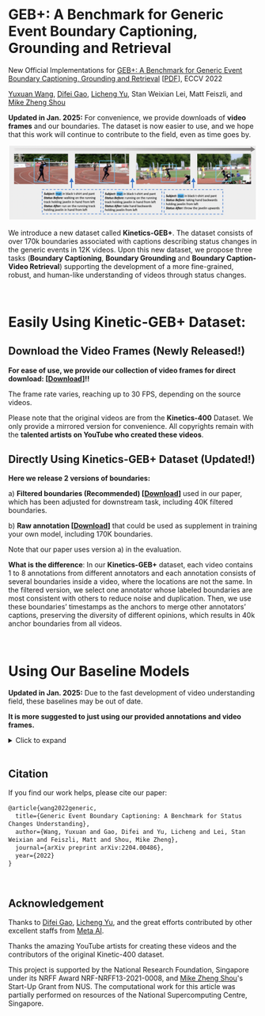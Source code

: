 # GEB+: A Benchmark for Generic Event Boundary Captioning, Grounding and Retrieval
New Official Implementations for [GEB+: A Benchmark for Generic Event Boundary Captioning, Grounding and Retrieval](https://arxiv.org/abs/2204.00486) [[PDF](https://arxiv.org/pdf/2204.00486.pdf)], ECCV 2022

[Yuxuan Wang](https://yuxuanw.me), [Difei Gao](https://scholar.google.com/citations?user=No9OsocAAAAJ&hl=en), [Licheng Yu](https://lichengunc.github.io), Stan Weixian Lei, Matt Feiszli, and [Mike Zheng Shou](https://sites.google.com/view/showlab)

**Updated in Jan. 2025:** 
For convenience, we provide downloads of **video frames** and our boundaries. 
The dataset is now easier to use, and we hope that this work will continue to contribute to the field, even as time goes by.

![image](https://github.com/Yuxuan-W/GEB-Plus/blob/main/figures/Cover.png)

We introduce a new dataset called **Kinetics-GEB+**. The dataset consists of over 170k boundaries associated with captions describing status changes in the generic events in 12K videos. Upon this new dataset, we propose three tasks (**Boundary Captioning**, **Boundary Grounding** and **Boundary Caption-Video Retrieval**) supporting the development of a more fine-grained, robust, and human-like understanding of videos through status changes.

<br/>

# Easily Using Kinetic-GEB+ Dataset:

## Download the Video Frames (Newly Released!)

**For ease of use, we provide our collection of video frames for direct download: [[Download](https://entuedu-my.sharepoint.com/:u:/g/personal/yuxuan003_e_ntu_edu_sg/EQBGnIiM3PpGs8VxfptwbIgBYnur9vuSpThH6qxUaQOU7w?e=DBAdkX)]!!**

The frame rate varies, reaching up to 30 FPS, depending on the source videos. 

Please note that the original videos are from the **Kinetics-400** Dataset. We only provide a mirrored version for convenience.
All copyrights remain with the **talented artists on YouTube who created these videos**.

## Directly Using Kinetics-GEB+ Dataset (Updated!)

**Here we release 2 versions of boundaries:**

a) **Filtered boundaries (Recommended) [[Download](https://entuedu-my.sharepoint.com/:f:/g/personal/yuxuan003_e_ntu_edu_sg/EgjogzMe_H5KquTEF7YaG0ABCpIF6rGFbaSSl1FVntfE9g?e=1wUtBt)]**  used in our paper, which has been adjusted for downstream task, including 40K filtered boundaries.

b) **Raw annotation [[Download](https://entuedu-my.sharepoint.com/:f:/g/personal/yuxuan003_e_ntu_edu_sg/EpLQLIbuoIVLhw3jHoEtyxsBoDt3sJfNr2m6LQyAPahsqg?e=C3ACFz)]**  that could be used as supplement in training your own model, including 170K boundaries.

Note that our paper uses version a) in the evaluation.

**What is the difference**: In our **Kinetics-GEB+** dataset, each video contains 1 to 8 annotations from different annotators and each annotation consists of several boundaries inside a video, where the locations are not the same. 
In the filtered version, we select one annotator whose labeled boundaries are most consistent with others to reduce noise and duplication. 
Then, we use these boundaries’ timestamps as the anchors to merge other annotators’ captions, preserving the diversity of different opinions, which results in 40k anchor boundaries from all videos.


<br/>

# Using Our Baseline Models

**Updated in Jan. 2025:** Due to the fast development of video understanding field, these baselines may be out of date.

**It is more suggested to just using our provided annotations and video frames.**

<details>
  <summary>Click to expand</summary>

## Installation

We evaluate many representative baselines in our dataset, where we also design a new **TPD (Temporal-based Pairwise Difference) Modeling** method for visual difference and achieve significant performance improvements. Besides, the results show there are still formidable challenges for current methods in the utilization of different granularities, representation of visual difference, and the accurate localization of status changes. Further analysis shows that our dataset can drive developing more powerful methods to understand status changes and thus improve video level comprehension.

![image](https://github.com/Yuxuan-W/GEB-Plus/blob/main/figures/Tasks.png)

Clone the project to run our baseline models:

`git clone https://github.com/Yuxuan-W/GEB-Plus.git`

Clone our conda environment using:

`conda env create -n ENVNAME --file environment.yml`

Note that the version of `pytorch-transformer` we use is `1.0.0`.

<br/>

## Task1: Boundary Captioning
![image](https://github.com/Yuxuan-W/GEB-Plus/blob/main/figures/Captioning_res.png)
### Preparing evaluation package
To run Boundary Captioning task, you need to download the **evaluation package** [[Download](https://github.com/LuoweiZhou/coco-caption/tree/de6f385503ac9a4305a1dcdc39c02312f9fa13fc/pycocoevalcap)] and put it under `utils` folder as:

`GEBC/utils/pycocoevalcap`

Note that the evaluation package also requires **Java**, one simple way is to install a light-weight open-jdk on your server if you haven't installed.

### Preparing features
To run Boundary Captioning task, you need to download and unzip the **features** [[Download](https://entuedu-my.sharepoint.com/:f:/g/personal/yuxuan003_e_ntu_edu_sg/EmK42CKOoHpBl28pkglYf4cB3-UuEWm_1JThKwYnLuNWcw?e=PYt1Os)], make sure you have the following path:

`GEBC/datasets/features/region_feature`

`GEBC/datasets/features/tsn_captioning_feature`

### Training from scratch
To train on the captioning baseline, execute the following command:

`python run_captioning.py --do_train --do_test --do_eval --ablation obj --evaluate_during_training`

### Testing our trained model
We only provide the checkpoint that generating our highest score in the paper [[Download](https://entuedu-my.sharepoint.com/:f:/g/personal/yuxuan003_e_ntu_edu_sg/EgAn4YTeqf5OqcFCBryU3IABhlmTiz9_y1TY91VuJLIOmQ?e=9GRM0J)].
Unzip the folder to your project, execute the following command:

`python run_captioning.py --do_test --do_eval --ablation obj --eval_model_dir $YOUR_UNZIPPED_DIR$`

### Performance of our baseline
The best performance of our baseline are achieved by _ActBERT-revised_ with _ResNet-roi+TSN_ feature:

|        | _Subject_  | _Status Before_ | _Status After_ | **Average** |
| :----: | :----: | :----: | :----: | :----: |
|  _CIDEr_ | 85.33  | 75.98 | 62.82 | **74.71** | 
| _SPICE_  | 20.10  | 20.66 | 17.81 | **19.52** | 
| _ROUGE_L_  | 39.16  | 23.70 | 21.60 | **28.15** | 


<br/>

## Task2: Boundary Grounding
![image](https://github.com/Yuxuan-W/GEB-Plus/blob/main/figures/Grounding_res.png)

Like we mentioned in the paper, we use two schemes of frame sampling when proposing the timestamp candidates who might be the answer. By default, we sampled one candidates every 3 frames (0.1s), or we used the baseline of GEBD to generate proposals. Here we provide implementations for both of them.

### Preparing features
To run Boundary Grounding task, you need to download and unzip the **features** [[Download](https://entuedu-my.sharepoint.com/:f:/g/personal/yuxuan003_e_ntu_edu_sg/EmK42CKOoHpBl28pkglYf4cB3-UuEWm_1JThKwYnLuNWcw?e=PYt1Os)], make sure you have the following path:

`GEBC/datasets/features/region_feature`

If not using GEBD proposals (By Default), you will need:
`GEBC/datasets/features/tsn_all1s_feature`

If using GEBD proposals, you will need:
`GEBC/datasets/features/tsn_gebd_feature`

### Training from scratch
To train on the grounding baseline, execute the following command:

`python run_grounding.py --do_train --do_test --do_eval --ablation obj --evaluate_during_training` (By Default)

Or if you want to use GEBD proposals in followed validation and testing after training is finished:

`python run_grounding.py --do_train --do_test --do_eval --use_gebd --ablation obj --evaluate_during_training` (Use GEBD)

### Testing our trained model
We only provide the checkpoint that generating our highest score in the paper [[Download](https://entuedu-my.sharepoint.com/:f:/g/personal/yuxuan003_e_ntu_edu_sg/EgAn4YTeqf5OqcFCBryU3IABhlmTiz9_y1TY91VuJLIOmQ?e=9GRM0J)].
Unzip the folder to your project, execute the following command:

`python run_grounding.py --do_test --do_eval --ablation obj --eval_model_dir $YOUR_UNZIPPED_DIR$` (By Default)

Or if you want to use GEBD proposals in testing:

`python run_grounding.py --do_test --do_eval --use_gebd --ablation obj --eval_model_dir $YOUR_UNZIPPED_DIR$` (Use GEBD)

### Performance of our baseline
The best performance of our baseline are achieved by _FROZEN-revised_ with _ResNet-roi+TSN_ feature:

| Threshold(s) | 0.1 | 0.2 | 0.3 | 1 | 1.5 | 2 | 2.5 | 3 | **Average** |
| :----: | :----: | :----: | :----: | :----: | :----: | :----: | :----: | :----: | :----: |
| **_Default_** | 4.28 | 8.54	| 18.33 |	31.04 |	40.48	| 47.86	| 54.81	| 61.45 | **33.35** |
| _Use GEBD_ | 4.20 | 8.48	| 18.49	| 29.91	| 39.54	| 48.37	| 55.29	| 61.55 | **33.32** |

<br/>

## Task3: Boundary Caption-Text Retrieval
![image](https://github.com/Yuxuan-W/GEB-Plus/blob/main/figures/Retrieval_res.png)

### Preparing features
To run Boundary Grounding task, you need to download and unzip the **features** [[Download](https://entuedu-my.sharepoint.com/:f:/g/personal/yuxuan003_e_ntu_edu_sg/EmK42CKOoHpBl28pkglYf4cB3-UuEWm_1JThKwYnLuNWcw?e=PYt1Os)], make sure you have the following path:

`GEBC/datasets/features/region_feature`

`GEBC/datasets/features/tsn_gebd_feature`

### Training from scratch
To train on the grounding baseline, execute the following command:

`python run_retrieval.py --do_train --do_test --do_eval --ablation obj --evaluate_during_training`

### Testing our trained model
We only provide the checkpoint that generating our highest score in the paper [[Download](https://entuedu-my.sharepoint.com/:f:/g/personal/yuxuan003_e_ntu_edu_sg/EgAn4YTeqf5OqcFCBryU3IABhlmTiz9_y1TY91VuJLIOmQ?e=9GRM0J)].
Unzip the folder to your project, execute the following command:

`python run_retrieval.py --do_test --do_eval --ablation obj --eval_model_dir $YOUR_UNZIPPED_DIR$`

### Performance of our baseline
The best performance of our baseline are achieved by _FROZEN-revised_ with _ResNet-roi+TSN_ feature extracted following the timestamps proposals generated by GEBD baseline:

| Metric | mAP | R@1 | R@5 | R@10 | R@50 |
| :----: | :----: | :----: | :----: | :----: | :----: |
| _Use GEBD_ | 23.39 |	12.80	| 34.81	| 45.66 |	68.1 |

</details>

<br/>

## Citation

If you find our work helps, please cite our paper:
```
@article{wang2022generic,
  title={Generic Event Boundary Captioning: A Benchmark for Status Changes Understanding},
  author={Wang, Yuxuan and Gao, Difei and Yu, Licheng and Lei, Stan Weixian and Feiszli, Matt and Shou, Mike Zheng},
  journal={arXiv preprint arXiv:2204.00486},
  year={2022}
}
```

<br/>

## Acknowledgement

Thanks to [Difei Gao](https://scholar.google.com/citations?user=No9OsocAAAAJ&hl=en), [Licheng Yu](https://lichengunc.github.io), and the great efforts contributed by other excellent staffs from [Meta AI](https://ai.facebook.com).

Thanks the amazing YouTube artists for creating these videos and the contributors of the original Kinetic-400 dataset.

This project is supported by the National Research Foundation, Singapore under its NRFF Award NRF-NRFF13-2021-0008, and [Mike Zheng Shou](https://sites.google.com/view/showlab)'s Start-Up Grant from NUS. The computational work for this article was partially performed on resources of the National Supercomputing Centre, Singapore.

